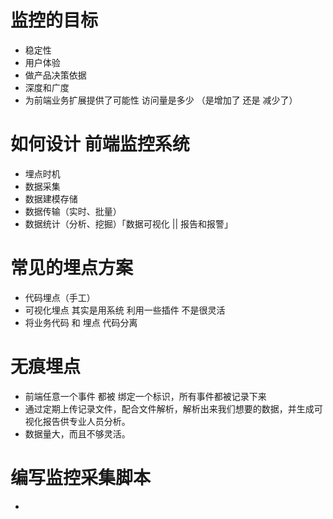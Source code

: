 # 监控的目标
 - 稳定性
 - 用户体验
 - 做产品决策依据
 - 深度和广度
 - 为前端业务扩展提供了可能性 访问量是多少 （是增加了 还是 减少了）


# 如何设计 前端监控系统
 - 埋点时机 
 - 数据采集
 - 数据建模存储
 - 数据传输（实时、批量）
 - 数据统计（分析、挖掘）「数据可视化 || 报告和报警」



# 常见的埋点方案
 - 代码埋点（手工）
 - 可视化埋点 其实是用系统 利用一些插件 不是很灵活
 - 将业务代码 和 埋点 代码分离

# 无痕埋点
 - 前端任意一个事件 都被 绑定一个标识，所有事件都被记录下来
 - 通过定期上传记录文件，配合文件解析，解析出来我们想要的数据，并生成可视化报告供专业人员分析。
 - 数据量大，而且不够灵活。

# 编写监控采集脚本
 - 
